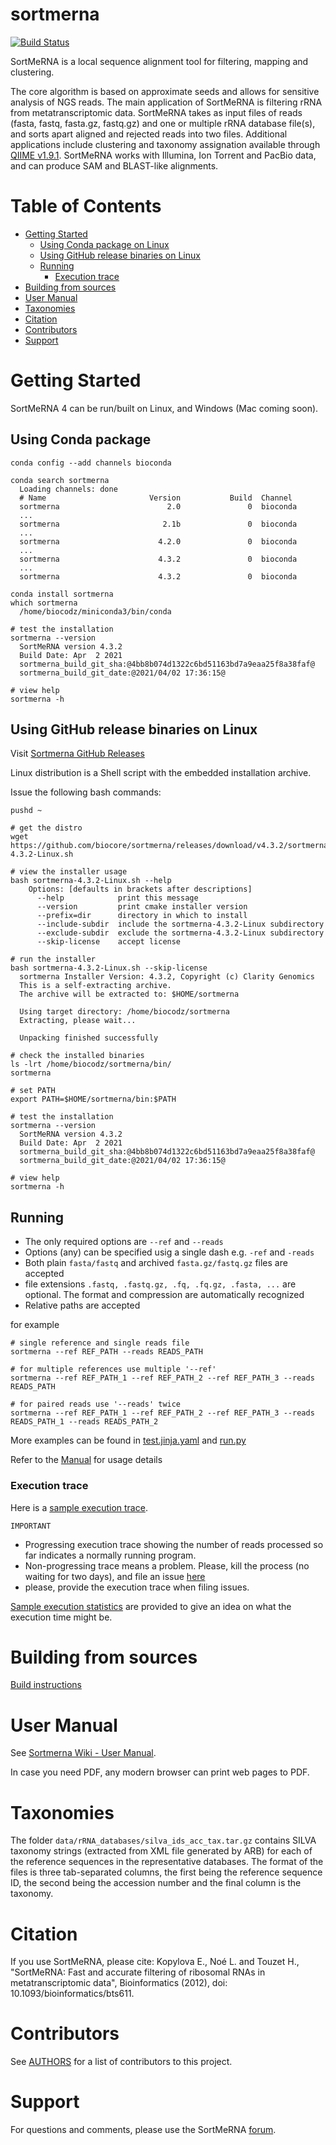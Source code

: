 # sortmerna

[![Build Status](https://travis-ci.org/biocore/sortmerna.png?branch=master)](https://travis-ci.org/biocore/sortmerna)

SortMeRNA is a local sequence alignment tool for filtering, mapping and clustering.

The core algorithm is based on approximate seeds and allows for sensitive analysis of NGS reads.
The main application of SortMeRNA is filtering rRNA from metatranscriptomic data.
SortMeRNA takes as input files of reads (fasta, fastq, fasta.gz, fastq.gz) and one or multiple
rRNA database file(s), and sorts apart aligned and rejected reads into two files.
Additional applications include clustering and taxonomy assignation available through [QIIME v1.9.1](http://qiime.org). SortMeRNA works with Illumina, Ion Torrent and PacBio data, and can produce SAM and
BLAST-like alignments.

# Table of Contents

* [Getting Started](#getting-started)
	* [Using Conda package on Linux](#using-conda-package)
	* [Using GitHub release binaries on Linux](#using-github-release-binaries-on-linux)
	* [Running](#running)
      * [Execution trace](#execution-trace)
* [Building from sources](#building-from-sources)
* [User Manual](#user-manual)
* [Taxonomies](#taxonomies)
* [Citation](#citation)
* [Contributors](#contributors)
* [Support](#support)


# Getting Started

SortMeRNA 4 can be run/built on Linux, and Windows (Mac coming soon). 

## Using Conda package

```
conda config --add channels bioconda

conda search sortmerna
  Loading channels: done
  # Name                       Version           Build  Channel
  sortmerna                        2.0               0  bioconda
  ...
  sortmerna                       2.1b               0  bioconda
  ...
  sortmerna                      4.2.0               0  bioconda
  ...
  sortmerna                      4.3.2               0  bioconda
  ...
  sortmerna                      4.3.2               0  bioconda

conda install sortmerna
which sortmerna
  /home/biocodz/miniconda3/bin/conda

# test the installation
sortmerna --version
  SortMeRNA version 4.3.2
  Build Date: Apr  2 2021
  sortmerna_build_git_sha:@4bb8b074d1322c6bd51163bd7a9eaa25f8a38faf@
  sortmerna_build_git_date:@2021/04/02 17:36:15@

# view help
sortmerna -h
```

## Using GitHub release binaries on Linux

Visit [Sortmerna GitHub Releases](https://github.com/biocore/sortmerna/releases)

Linux distribution is a Shell script with the embedded installation archive.

Issue the following bash commands:

```
pushd ~

# get the distro
wget https://github.com/biocore/sortmerna/releases/download/v4.3.2/sortmerna-4.3.2-Linux.sh

# view the installer usage
bash sortmerna-4.3.2-Linux.sh --help
    Options: [defaults in brackets after descriptions]
      --help            print this message
      --version         print cmake installer version
      --prefix=dir      directory in which to install
      --include-subdir  include the sortmerna-4.3.2-Linux subdirectory
      --exclude-subdir  exclude the sortmerna-4.3.2-Linux subdirectory
      --skip-license    accept license

# run the installer
bash sortmerna-4.3.2-Linux.sh --skip-license
  sortmerna Installer Version: 4.3.2, Copyright (c) Clarity Genomics
  This is a self-extracting archive.
  The archive will be extracted to: $HOME/sortmerna
  
  Using target directory: /home/biocodz/sortmerna
  Extracting, please wait...
  
  Unpacking finished successfully

# check the installed binaries
ls -lrt /home/biocodz/sortmerna/bin/
sortmerna

# set PATH
export PATH=$HOME/sortmerna/bin:$PATH

# test the installation
sortmerna --version
  SortMeRNA version 4.3.2
  Build Date: Apr  2 2021
  sortmerna_build_git_sha:@4bb8b074d1322c6bd51163bd7a9eaa25f8a38faf@
  sortmerna_build_git_date:@2021/04/02 17:36:15@

# view help
sortmerna -h
```

## Running

* The only required options are `--ref` and `--reads`
* Options (any) can be specified usig a single dash e.g. `-ref` and `-reads`
* Both plain `fasta/fastq` and archived `fasta.gz/fastq.gz` files are accepted
* file extensions `.fastq, .fastq.gz, .fq, .fq.gz, .fasta, ...` are optional. The format and compression are automatically recognized
* Relative paths are accepted

for example

```
# single reference and single reads file
sortmerna --ref REF_PATH --reads READS_PATH

# for multiple references use multiple '--ref'
sortmerna --ref REF_PATH_1 --ref REF_PATH_2 --ref REF_PATH_3 --reads READS_PATH

# for paired reads use '--reads' twice
sortmerna --ref REF_PATH_1 --ref REF_PATH_2 --ref REF_PATH_3 --reads READS_PATH_1 --reads READS_PATH_2

```

More examples can be found in [test.jinja.yaml](https://github.com/biocore/sortmerna/blob/master/scripts/test.jinja.yaml) and [run.py](https://github.com/biocore/sortmerna/blob/master/scripts/run.py)

Refer to the [Manual](https://github.com/biocore/sortmerna/wiki/2.-User-manual-(todo)) for usage details

### Execution trace

Here is a [sample execution trace](https://github.com/biocore/sortmerna/wiki/sample-execution-trace-v4.3.2).  

`IMPORTANT`
- Progressing execution trace showing the number of reads processed so far indicates a normally running program. 
- Non-progressing trace means a problem. Please, kill the process (no waiting for two days), and file an issue [here](https://github.com/biocore/sortmerna/issues)  
- please, provide the execution trace when filing issues.

[Sample execution statistics](https://github.com/biocore/sortmerna/wiki/sample-execution-statistics) are provided to give an idea on what the execution time might be.

# Building from sources

[Build instructions](https://github.com/biocore/sortmerna/blob/master/BUILD.md)

# User Manual

See [Sortmerna Wiki - User Manual](https://github.com/biocore/sortmerna/wiki/2.-User-manual-(todo)).

In case you need PDF, any modern browser can print web pages to PDF.

# Taxonomies

The folder `data/rRNA_databases/silva_ids_acc_tax.tar.gz` contains SILVA taxonomy strings (extracted from XML file generated by ARB)
for each of the reference sequences in the representative databases. The format of the files is three tab-separated columns,
the first being the reference sequence ID, the second being the accession number and the final column is the taxonomy.

# Citation

If you use SortMeRNA, please cite:
Kopylova E., Noé L. and Touzet H., "SortMeRNA: Fast and accurate filtering of ribosomal RNAs in metatranscriptomic data", Bioinformatics (2012), doi: 10.1093/bioinformatics/bts611.

# Contributors

See [AUTHORS](./AUTHORS) for a list of contributors to this project.

# Support

For questions and comments, please use the SortMeRNA [forum](https://groups.google.com/forum/#!forum/sortmerna).
	

